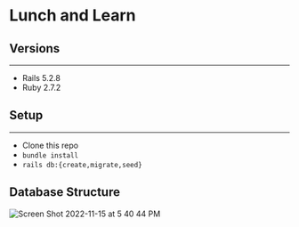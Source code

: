 # Lunch and Learn

## Versions
------------------
- Rails 5.2.8
- Ruby 2.7.2


## Setup
------------
- Clone this repo
- ```bundle install```
- ```rails db:{create,migrate,seed}```

## Database Structure
![Screen Shot 2022-11-15 at 5 40 44 PM](https://user-images.githubusercontent.com/105956031/202055197-f80df458-1e0b-40a9-98e5-15e8052473e5.png)
